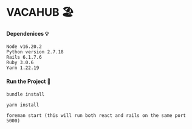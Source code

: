# VACAHUB 🏖

#### Dependenices 💡

```
Node v16.20.2
Python version 2.7.18
Rails 6.1.7.6
Ruby 3.0.6
Yarn 1.22.19
```

#### Run the Project 🚀


```
bundle install

yarn install

foreman start (this will run both react and rails on the same port 5000)

```
